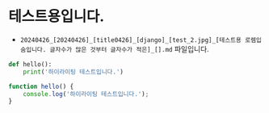 
# 테스트용입니다.

* `20240426_[20240426]_[title0426]_[django]_[test_2.jpg]_[테스트용 로렘입숨입니다. 글자수가 많은 것부터 글자수가 적은]_[].md` 파일입니다.

```python
def hello():
    print('하이라이팅 테스트입니다.')
```

```javascript
function hello() {
    console.log('하이라이팅 테스트입니다.');
}
```
